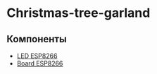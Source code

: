 # Christmas-tree-garland

## Компоненты

 >
 - [LED ESP8266](https://a.aliexpress.com/_DCrJzeX)
 - [Board ESP8266](https://a.aliexpress.com/_DnEEPgx)
